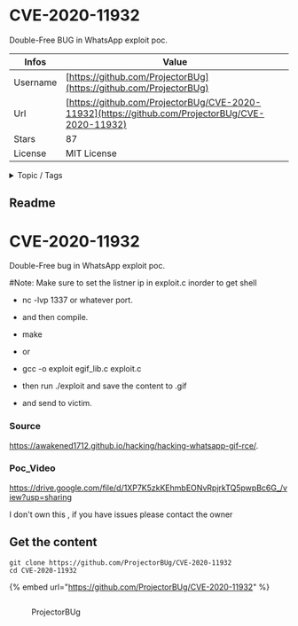 # CVE-2020-11932

Double-Free BUG in WhatsApp exploit poc.

| Infos    | Value                                                              |
| -------- | -------------------------------------------------------------------|
| Username | [https://github.com/ProjectorBUg](https://github.com/ProjectorBUg) |
| Url      | [https://github.com/ProjectorBUg/CVE-2020-11932](https://github.com/ProjectorBUg/CVE-2020-11932)                                               |
| Stars    | 87                                                          |
| License  | MIT License                                                        |

<details>

<summary>Topic / Tags</summary>

* bug* whatsapp

</details>

## Readme

# CVE-2020-11932
 Double-Free bug in WhatsApp exploit poc.
 
 #Note: Make sure to set the listner ip in exploit.c inorder to get shell
 
 - nc -lvp 1337 or whatever port.
 
 - and then compile.
 
 - make
 
 - or 
 
 - gcc -o exploit egif_lib.c exploit.c
 
 - then run ./exploit and save the content to <filename>.gif
 
 - and send to victim.
 
 ### Source
 https://awakened1712.github.io/hacking/hacking-whatsapp-gif-rce/.
 
 ### Poc_Video
 https://drive.google.com/file/d/1XP7K5zkKEhmbEONvRpjrkTQ5pwpBc6G_/view?usp=sharing
         
 
 
 I don't own this , if you have issues please contact the owner
 
 
  



## Get the content

```
git clone https://github.com/ProjectorBUg/CVE-2020-11932
cd CVE-2020-11932
```

{% embed url="https://github.com/ProjectorBUg/CVE-2020-11932" %}

<figure><img src="https://avatars.githubusercontent.com/u/64981388?v=4" alt=""><figcaption><p>ProjectorBUg</p></figcaption></figure>
